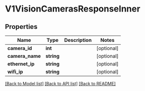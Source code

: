 # V1VisionCamerasResponseInner

## Properties
Name | Type | Description | Notes
------------ | ------------- | ------------- | -------------
**camera_id** | **int** |  | [optional] 
**camera_name** | **string** |  | [optional] 
**ethernet_ip** | **string** |  | [optional] 
**wifi_ip** | **string** |  | [optional] 

[[Back to Model list]](../README.md#documentation-for-models) [[Back to API list]](../README.md#documentation-for-api-endpoints) [[Back to README]](../README.md)


